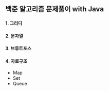 ## 백준 알고리즘 문제풀이 with Java

#### 1. 그리디
#### 2. 문자열
#### 3. 브루트포스
#### 4. 자료구조
   * Map
   * Set
   * Queue
